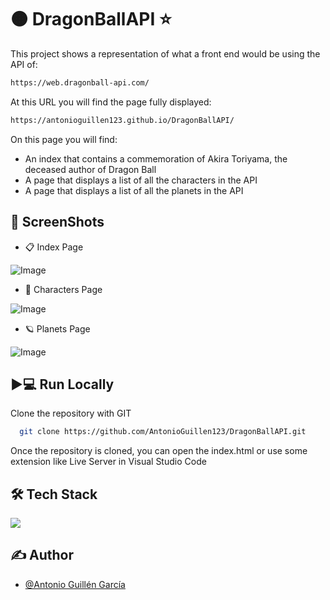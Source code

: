 
# 🟠 DragonBallAPI ⭐

This project shows a representation of what a front end would be using the API of:
```bash
https://web.dragonball-api.com/
```
At this URL you will find the page fully displayed:

```bash
https://antonioguillen123.github.io/DragonBallAPI/
```

On this page you will find:

- An index that contains a commemoration of Akira Toriyama, the deceased author of Dragon Ball
- A page that displays a list of all the characters in the API
- A page that displays a list of all the planets in the API

## 📸 ScreenShots
- 📋 Index Page

![Image](https://res.cloudinary.com/dierpqujk/image/upload/v1731061199/cfyvpcs724fkqchdlv3c.png)

- 🦸 Characters Page

![Image](https://res.cloudinary.com/dierpqujk/image/upload/v1731061325/iwzwcsicc9kziywbm31w.png)

- 🪐 Planets Page

![Image](https://res.cloudinary.com/dierpqujk/image/upload/v1731061381/rgyly59cyjy7l3g5pwtw.png)

## ▶️💻 Run Locally

Clone the repository with GIT

```bash
  git clone https://github.com/AntonioGuillen123/DragonBallAPI.git
```

Once the repository is cloned, you can open the index.html or use some extension like Live Server in Visual Studio Code
    
## 🛠️ Tech Stack

![](https://skillicons.dev/icons?i=html,css,js,tailwind,vscode,git,github,postman)


## ✍️ Author

- [@Antonio Guillén García](https://www.linkedin.com/in/antonio-guillén-905b941ab/)
